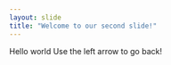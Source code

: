 ```yaml
---
layout: slide
title: "Welcome to our second slide!"
---
```

Hello world 
Use the left arrow to go back!
